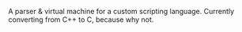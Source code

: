 A parser & virtual machine for a custom scripting language. Currently converting from C++ to C, because why not.
